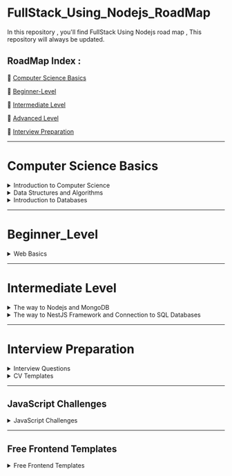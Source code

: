 # FullStack_Using_Nodejs_RoadMap
In this repository , you'll find FullStack Using Nodejs road map , This repository will always be updated.

## RoadMap Index :

🔗 [ Computer Science Basics ](#Computer-Science-Basics)

🔗 [Beginner-Level](#beginner_level)

🔗 [ Intermediate Level](#intermediate-level)

🔗 [ Advanced Level](#)

🔗 [Interview Preparation](#interview-preparation)


___

# Computer Science Basics

<details>
  
   <summary> Introduction to Computer Science </summary>


## Introduction to Computer Science

### Note :

 #### You choose only one of Basics :

 - CS50

   📹 [CS50's Introduction to Computer Science In English](https://www.edx.org/course/introduction-computer-science-harvardx-cs50x)


   📹 [CS50's Introduction to Computer Science In Arabic](https://youtube.com/playlist?list=PLnrlZUDQofUv7JE4QIahAyztrQU9bnJmd)
   
   OR
   
 - Python

   📹 [Introduction to Computer Science and Programming Using Python from Elzero](https://youtube.com/playlist?list=PLDoPjvoNmBAyE_gei5d18qkfIe-Z8mocs)
   
   OR
   
 - C++

   📹 [C++ In Arabic](https://youtube.com/playlist?list=PL1DUmTEdeA6IUD9Gt5rZlQfbZyAWXd-oD)

    OR

   📹  [C++ In Arabic](https://youtube.com/playlist?list=PLDoPjvoNmBAwy-rS6WKudwVeb_x63EzgS)

</details>

<details>
   
   <summary> Data Structures and Algorithms</summary>

## Data Structure for C++ and Python

### Notes : 
   When you choose C++ language , you choose data structure C++ 
   
   When you choose python language , you choose data structure python 
   

 📹 [Data Structure For C++](https://youtube.com/playlist?list=PL1DUmTEdeA6JlommmGP5wicYLxX5PVCQt)
  
 📹 [Data Structure For Python](https://youtu.be/pkYVOmU3MgA)

## Object Oriented Programming(OOP) for C++ and Python

### Notes : 
   When you choose C++ language , you choose OOP C++ 
   
   When you choose python language , you choose OOP python 
   
  📹  [OOP For C++](https://youtube.com/playlist?list=PL1DUmTEdeA6KLEvIO0NyrkT91BVle8BOU)

  ### Notes : 
  
  - You have two courses of OOP Python , you can choose one course of them
    
  📹 [OOP Python](https://youtu.be/A9kSngn7254)
    
  📹 [OOP Python](https://youtu.be/Ej_02ICOIgs)

</details>


<details>
  <summary>Introduction to Databases</summary>
  
  
## SQL Databases

### Notes : 

If you want the video translated, open the subtitle CC 

📹 [SQL Tutorial - Full Database Course for Beginners](https://www.youtube.com/watch?v=HXV3zeQKqGY)

📹 [Database Design Course - Learn how to design and plan a database for beginners](https://www.youtube.com/watch?v=ztHopE5Wnpc)

📹 [MySQL Tutorial for Beginners [Mosh]](https://www.youtube.com/watch?v=7S_tz1z_5bA&ab_channel=ProgrammingwithMosh)

📹 [MySQL Database FreeCodeCamp](https://www.youtube.com/watch?v=ER8oKX5myE0)


OR

📹 [DB-In Arabic](https://www.youtube.com/playlist?list=PL37D52B7714788190)

📹 [DB-In Arabic](https://www.youtube.com/playlist?list=PL85D9FC9DFD6B9484)

📹 [DB-ITI](https://maharatech.gov.eg/course/view.php?id=740)

#### Books 

📖 [Funamentals-of-Database-Systems](https://drive.google.com/file/d/1pbOLCvwbPxGIUElK6nIiNZwoUUI6Uo6U/view?usp=sharing)

📖 [Pro-SqL-Server-Relational-Database-Design-and-Implementation](https://drive.google.com/file/d/1t0efww6g_S3eARVPtYSK5y_Gs1RtyOBp/view?usp=sharing)



   </details> 

   ___

# Beginner_Level

<details> 

<summary> Web Basics </summary>
  
## What is HTTP methods & codes?

   #### Videos 
   
  📹 [HTTP-Methods](https://youtu.be/iYM2zFP3Zn0?si=lSuB1NnYNd63xEa9)
   
  📹 [HTTP-Status-Codes](https://youtu.be/wJa5CTIFj7U?si=7BfP_73I2M-diVkx)
  

## What is API & Rest API?

  📹 [API](https://www.youtube.com/watch?v=s7wmiS2mSXY)
  
  📹 [Rest-API & HTTP](https://youtu.be/Q-BpqyOT3a8?si=1G7FVh1IECi1DiPU)
  
## Front End Basics

<details>
  
   <summary>Front End Basics</summary>
   

   ### HTML & CSS & JavaScript & ES6

   #### Note :
   
   ES6 is ECMA Script (Modern JavaScript)

  📹 [ HTML - Elzero ](https://youtube.com/playlist?list=PLDoPjvoNmBAw_t_XWUFbBX-c9MafPk9ji)

  📹 [ CSS - Elzero ](https://youtube.com/playlist?list=PLDoPjvoNmBAzjsz06gkzlSrlev53MGIKe)
  
  📹 [ JavaScript- Elzero ](https://youtube.com/playlist?list=PLDoPjvoNmBAx3kiplQR_oeDqLDBUDYwVv)

  📹 [ JavaScript_Projects - Elzero ](https://youtube.com/playlist?list=PLDoPjvoNmBAz7_BgzvNcOaE-m_SnE4jiT)

  📹 [ ES6 - Elzero ](https://youtube.com/playlist?list=PLDoPjvoNmBAy3siU1b04xY24ZlstofO9M)

  ### Books
  
  📖 [JavaScript - You Don't Know JavaScript](https://drive.google.com/file/d/1qnKyYBjReI1Wi7JdTLl1WBQLM3ldFUQc/view?usp=sharing)

  📖 [JavaScript - notes Professional](https://drive.google.com/file/d/1qr6Ibr6piTpnbCL9RZqFpRa0o7FOPvh6/view?usp=sharing)
  
  📖 [JavaScript - ES6](https://drive.google.com/file/d/1pIxZoP7gioFeuj3WMB8aPRkV2LIiAP-6/view?usp=sharing)
  
  📖 [JavaScript-ES6 - TutorialsPoint](  https://drive.google.com/file/d/1p85ts7bUecB_LerMLD0iZeZFLkVsXd88/view?usp=sharing)
  
  ### Documentations 
  
  #### HTML 
  
  📹[HTML-DOCS](https://developer.mozilla.org/en-US/docs/Web/HTML)
  
  📹[HTML-DOCS](https://www.w3schools.com/html/html_intro.asp)
  
  #### CSS
  
  📹[CSS-DOCS](https://www.w3schools.com/cssref/index.php)
  
  📹[CSS-DOCS](https://developer.mozilla.org/en-US/docs/Web/CSS)

  #### JavaScript & ES6
  
  📹[JavaScript-DOCS](https://developer.mozilla.org/en-US/docs/Web/JavaScript)

  📹[JavaScript-ES6-DOCS](https://www.w3schools.com/js/js_es6.asp)
  
___

### TypeScript & Angular

#### Notes :

- Firstly , you have to take Typescript Course

- Secondly , you have to take Angular Course

  ### Typescript
   
   📹 [Typescript - Elzero ](https://youtube.com/playlist?list=PLDoPjvoNmBAy532K9M_fjiAmrJ0gkCyLJ)

  ### Angular Courses
  
    📹 [Angular - FreeCodeCamp In English](https://youtu.be/3qBXWUpoPHo)

    OR
  
    📹 [Angular - In Arabic](https://youtube.com/playlist?list=PL1ano0qwNuBwA90YwA-5d8g2wbOYHkl5h&si=wir3bvp4MDKw6VEV)
  
    📹 [Angular - ITI](https://youtube.com/playlist?list=PLesfn4TAj57WJFn86KXOInQAsCdJlp6vl&si=64jVdgkS0sXaXa47)

    ### Books
  
     📖 [Typescript](https://drive.google.com/file/d/1t2Nix7dJA5hrDKo6CkAE3L2PlVMf5CHY/view?usp=sharing)

     📖 [Angular](https://drive.google.com/file/d/1oyDQKIFgxj1RGenDgOwyYzsDSs8DuvVy/view?usp=sharing)
  
    ### Documentations
  
     📹 [Typescript-DOCS](https://www.typescriptlang.org/docs/)

     📹 [Angular-DOCS](https://angular.io/docs)
   
___
   
  ### React

  📹 [React - Codezon](https://youtube.com/playlist?list=PLQtNtS-WfRa9LbmD8ON7rWhn-AtKTGdkn)
  
  📹 [React- FreeCodeCamp](https://youtu.be/u6gSSpfsoOQ)

   ### Books
   
  📖 [React - React Native](https://drive.google.com/file/d/1s61fIoquj6VVi5rmI7TyIXiESiv-K4XV/view?usp=sharing)

  📖 [React - 2024](https://drive.google.com/file/d/1xPFIWJLyB5YSvtC98D4tTjfktpkAMn3f/view?usp=sharing)

  📖 [MernStack using React & Typescript](https://drive.google.com/file/d/1rMbFjoKUMvisP4p6_He3hHV2TyAjRaol/view?usp=sharing)


   ### Documentations

  📹 [React-DOCS](https://legacy.reactjs.org/docs/getting-started.html)

</details>

</details>

___


# Intermediate Level

<details>

<summary> The way to Nodejs and MongoDB </summary>

## Nodejs & Express 

📹 [Nodejs & Express In English](https://youtu.be/Oe421EPjeBE?si=b8zoaA-QsJRTYPpz)

OR 

📹 [Nodejs & Express In Arabic](https://youtube.com/playlist?list=PLkzDzmo9y3VG_pByjuxE7uuLYvmWgfBub&si=hloSzyi7dhE-nLl_)

📹 [Nodejs & Express In Arabic](https://youtube.com/playlist?list=PLL2zWZTDFZzgxxD66mv95I8hC0pby5bdp&si=mXzdL6n1pLAxI6Dh)

📹 [Nodejs & Express ITI ](https://youtube.com/playlist?list=PLesfn4TAj57X2dgSLhv75FnAxWb84ohyO&si=lnP0r8cKUa6lEzOr)

### Books

📖 [Nodejs - Design Patterns](https://drive.google.com/file/d/1ry4eTZ9ffzyRbSxfWN6TF0l1Kou09SwX/view?usp=sharing)

📖 [Nodejs - Novice To Ninja](https://drive.google.com/file/d/1s-i6eMg03gCBCOLa_NoFL12JwZIUTmXY/view?usp=sharing)


### Documentations

📹 [Nodejs-DOCS](https://nodejs.org/en/docs)

📹 [Express-DOCS](https://expressjs.com/)

## Rest-API using Postman in Nodejs

📹 [What-is-Postman](https://youtu.be/VywxIQ2ZXw4?si=GgcT25pt8O7QKmJJ)

📹 [Rest-API-Using-Postman](https://youtu.be/l8WPWK9mS5M?si=doepbl13Wm8wEfxT)

### Books

📖 [Rest-API-Using-Nodejs](https://drive.google.com/file/d/1sOg-fENtnficsAcBgk0-_Cm5Ku9SMIWo/view?usp=sharing)

## MongoDB Database

### Notes : 

 To study MongoDB course you have to study nodejs first 

📹 [MongoDB Full Course 2023](https://youtu.be/8eJJe4Slnik)

📹 [MongoDB Schema Design](https://youtu.be/leNCfU5SYR8?si=DyLYHKSfy5eiHvPR)

OR

📹 [MongoDB Crash Course](https://youtu.be/-56x56UppqQ?si=eY0SFUeaTlOfji6B)

📹 [MongoDB Crash Course 2022](https://youtu.be/2QQGWYe7IDU?si=TCekNQHm6TcSh8bo)

📹 [MongoDB + Mongoose + Nodejs Crash Course](https://youtu.be/5QEwqX5U_2M?si=BrF6-Lf6UwqhOkNx)

OR

📹 [MongoDB In Arabic](https://youtube.com/playlist?list=PLd6o9p13Lc5387FWk_GXU0Rh5AhrBGod5&si=24YQuLZVIX_Ax620)

📹 [MongoDB ITI ](https://youtube.com/playlist?list=PLesfn4TAj57XGGSmVzzpxY69-lha1EWEI&si=Nvfo_96xAPwi3VEp)

### Books

📖 [MongoDB - Notes Professionals](https://drive.google.com/file/d/1rStoYYyy5kZvCxomNq2yOS5INyDv4Ogf/view?usp=sharing)

📖 [MongoDB - Fundamentals](https://drive.google.com/file/d/1r_9fgap2zwErGb7Oj1cd3EqEjSk5K0Pj/view?usp=sharing)


### Documentations 

📖 [MongoDB-DOCS](https://www.mongodb.com/docs/)

## Projects Using Nodejs & Express 

📹 [4 Projects-Using-Express & Nodejs](https://youtu.be/qwfE7fSVaZM?si=2ZVf3wov_dpLxW5S)

## Projects Using Nodejs & Express & React

📹 [E-commerce](https://youtu.be/rMiRZ1iRC0A?si=L9UqqGLqut-5v95s)

📹 [Chat-App](https://youtu.be/mYy-d6BtqmU?si=YRHekU7c4593pUmK)

## Projects Using Nodejs & Express & Angular

📹 [Task-Manager](https://youtube.com/playlist?list=PLIjdNHWULhPSZFDzQU6AnbVQNNo1NTRpd&si=PqKRNs0HDX__X4JN)

</details>

</details>

<details>
  
  <summary>The way to NestJS Framework and Connection to SQL Databases</summary>

  ## NestJs 
  
  ### Notes 
  
  - You have to take Typescript and Angular Courses to be able to study Nestjs
    
  - NestJS is a modern framework for developing backend applications using TypeScript (or JavaScript). It is based on Node.js, and uses a Modular Architecture similar to Angular, with strong 
    support for Dependency Injection and SOLID design.Use NestJS if you:
    
  ✔️ You are working on a large project that needs strong organization.

  ✔️ You need Dependency Injection like Angular.
  
  ✔️ You want to use GraphQL easily.
  
  ✔️ Need integrated support for WebSockets, Microservices.
  
  ✔️ Want to improve your testing with Jest

  📹[What is NestJs & Why should we learn?](https://youtube.com/shorts/-s3F4pZWBKw?si=no0UDX_ZC-9N6h_y)
  
  📹[What is NestJs & Why should we learn?](https://youtube.com/shorts/4czy5p01r0Q?si=jHIqublbJZDzxnMR)

  📹[NestJs - In Arabic](https://youtube.com/playlist?list=PLOldSEMXUdZsFAEJwxYkE83dhm1ZkWEOL&si=_w6pk9MHli6LCLkF)

  📹[NestJs - In English](https://youtube.com/playlist?list=PL1BztTYDF-QPfrzXwoC_6OSLs818uAqN2&si=yN8jLKNGIpkUZd4O)

  📹[NestJs - SOLID Principles](https://youtu.be/vE74gnv4VlY?si=TBeSFZ1p-ut4RN1U)

  ### Documentations 
  
  📖[NestJs - DOCS](https://docs.nestjs.com/)
  
  📖[Sequelize - DOCS](https://sequelize.org/docs/v6/)
  
  📖[Sequelize Migrations - DOCS](https://victoronwuzor.medium.com/how-to-setup-sequelize-migration-in-a-nestjs-project-b4aec1f88612)

  📖[GraphQL - DOCS](https://graphql.org/learn/)

  ### Books 

  📖[NestJs - E-book](https://drive.google.com/file/d/1mnW4_wQMxKAP16iYx6tUYKOJhJ7owwyf/view?usp=drivesdk)

  ## Connection to SQL databases - TypeORM 
  
   📹[PostgreSQL - TypeORM](https://youtu.be/SkDHvfyXdsQ?si=z4ii0rXnD-TVYxeP)
   
   📹[MySQL - TypeORM](https://youtu.be/W1gvIw0GNl8?si=K5wRD_UFiL0IwWov)
   
   📹[GraphQL - TypeORM in English](https://youtu.be/CSfZmyzQAG8?si=HLNOvnbczROg2CUk)
   
   📹[GraphQL - TypeORM in Arabic](https://youtu.be/cxz-OXVk4yk?si=DqKc8tR0qqpoh0rS)

  ## Projects in NestJs
  
  ### Notes : 
     
   - You'll see more advanced topics like docker , microservies and more , don't worry and wait for advanced level to understand these topics better.
    
   📹[E-Commerce - Project](https://youtube.com/playlist?list=PLOldSEMXUdZvXCqtuVvjkmnqaiR6WyDSf&si=ZqP000Sj5Tk1h2sZ)

   📹[Blog - Project](https://youtube.com/playlist?list=PLVfq1luIZbSmJIuw_EZVP9mFiMED5fGIn&si=h1RGm_m1yvgI-Gmq)

  
</details>

___

# Interview Preparation

<details>

<summary>Interview Questions</summary>

🔗 [Nodejs - Interview - Questions](https://www.simplilearn.com/tutorials/nodejs-tutorial/nodejs-interview-questions)

🔗 [Nodejs - Interview - Questions](https://www.geeksforgeeks.org/node-interview-questions-and-answers/)

🔗 [Nodejs - Interview - Questions](https://www.turing.com/interview-questions/node-js)

</details>

</details>

<details>
  
<summary>CV Templates</summary>

🔗 [CV - Templates](https://resume.io/cv-templates?ga_utm_source=google&utm_medium=ppc&utm_campaign=18251013112&utm_adgroup=ARABIC-cv-templatefree&utm_custom=Resume.io|ARAB.MISC|PS|NB&utm_content=619976113101&utm_term=free%20cv%20templates&matchtype=e&device=m&location=9112470&gad_source=1&gclid=Cj0KCQjwudexBhDKARIsAI-GWYWtyywcdFWOMaaN8I60Wq2sXf_DOkfeB-08oSG8O-ODCxFUWDgSS5oaAqcTEALw_wcB)

🔗 [CV - Templates](https://enhancv.com/resume-templates/?psafe_param=1&utm_source=google&utm_medium=cpc&utm_campaign=google_performance_max_non_core_markets&gad_source=1&gclid=Cj0KCQjwudexBhDKARIsAI-GWYVvf1dbDmrfB7Tq9zOTA5QCGz0GU-VrFYw3Htn57xbeqCCZwW1ANI4aAtahEALw_wcB)

🔗 [CV - Templates](https://www.canva.com/resumes/templates/)


</details>


_____________________________________________________________________________________________________________________________________________

## JavaScript Challenges 

<details>

<summary>JavaScript Challenges</summary>

🔗[JavaScript - Exercism - Challenges](https://exercism.org/tracks/javascript)

🔗[JavaScript - Jscodebox - Challenges](https://jscodebox.com/)

🔗[JavaScript - Codewars - Challenges](https://www.codewars.com/collections/js-code-challenges)

🔗[JavaScript - Jschallenger - Challenges](https://www.jschallenger.com/)

🔗[JavaScript - Jscodechallenges - Challenges](https://jscodechallenges.vercel.app/)

🔗[JavaScript - JavaScript30 - Challenges](https://javascript30.com/)

🔗[JavaScript - Leetcode 30 Days - Challenges](https://leetcode.com/studyplan/30-days-of-javascript/)

📽️[JavaScript - Explanation Leetcode 30 Days In English - Challenges](https://youtube.com/playlist?list=PLQpVsaqBj4RIpDQIVowFni58LsK4cM9Qz&si=cB7WqdrH589BC4jg)

</details>

</details>

___

## Free Frontend Templates

<details>

<summary>Free Frontend Templates</summary>

🔗[Free - Frontend - Templates](https://templatemo.com/)

🔗[Free - Frontend - Templates](https://themewagon.com/theme-price/free/)

🔗[Free - Frontend - Templates](https://themefisher.com/free-bootstrap-templates)

</details>

</details>










